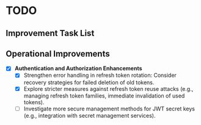# TODO

## Improvement Task List

## Operational Improvements

- [x] **Authentication and Authorization Enhancements**
  - [x] Strengthen error handling in refresh token rotation: Consider recovery strategies for failed deletion of old tokens.
  - [x] Explore stricter measures against refresh token reuse attacks (e.g., managing refresh token families, immediate invalidation of used tokens).
  - [ ] Investigate more secure management methods for JWT secret keys (e.g., integration with secret management services).